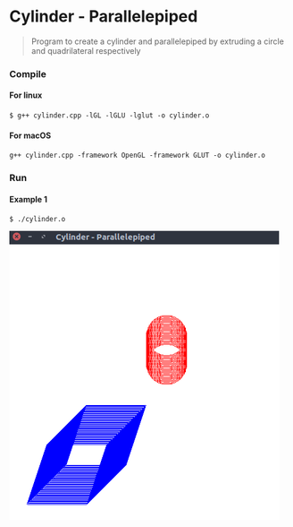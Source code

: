 # Cylinder - Parallelepiped
> Program to create a cylinder and parallelepiped by extruding a circle and quadrilateral respectively

### Compile

#### For linux
```
$ g++ cylinder.cpp -lGL -lGLU -lglut -o cylinder.o
```

#### For macOS
```
g++ cylinder.cpp -framework OpenGL -framework GLUT -o cylinder.o
```

### Run

#### Example 1
```
$ ./cylinder.o
```

![Example 1 Screenshot](ss1.png)    

